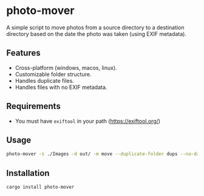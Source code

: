 # photo-mover

A simple script to move photos from a source directory to a destination directory based on the date the photo was taken (using EXIF metadata).

## Features

- Cross-platform (windows, macos, linux).
- Customizable folder structure.
- Handles duplicate files.
- Handles files with no EXIF metadata.

## Requirements

- You must have `exiftool` in your path (https://exiftool.org/)

## Usage

```bash
photo-mover -s ./Images -d out/ -m move --duplicate-folder dups --no-date-folder no-date
```

## Installation

```bash
cargo install photo-mover
```